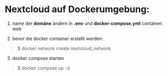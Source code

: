 # Nextcloud auf Dockerumgebung:

1. name der **domäne** ändern in **.env** und **docker-compose.yml** container: web

2. bevor die docker container erstellt werden:
> $ docker network create nextcloud_network

3. docker compose starten
> $ docker compose up -d
